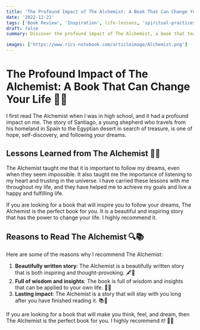 ```yaml
---
title: 'The Profound Impact of The Alchemist: A Book That Can Change Your Life 📖✨'
date: '2022-12-21'
tags: ['Book Review', 'Inspiration', life-lessons, 'spiritual-practices', 'the-alchemist']
draft: false
summary: Discover the profound impact of The Alchemist, a book that teaches the importance of following your dreams, listening to your heart, and trusting the universe. Explore the reasons why this beautifully written story is both inspiring and thought-provoking, making it a must-read for anyone seeking a life-changing experience.

images: ['https://www.rics-notebook.com/articleimage/Alchemist.png']
---
```


# The Profound Impact of The Alchemist: A Book That Can Change Your Life 📖✨

I first read The Alchemist when I was in high school, and it had a profound impact on me. The story of Santiago, a young shepherd who travels from his homeland in Spain to the Egyptian desert in search of treasure, is one of hope, self-discovery, and following your dreams.

## Lessons Learned from The Alchemist 🌟🧭

The Alchemist taught me that it is important to follow my dreams, even when they seem impossible. It also taught me the importance of listening to my heart and trusting in the universe. I have carried these lessons with me throughout my life, and they have helped me to achieve my goals and live a happy and fulfilling life.

If you are looking for a book that will inspire you to follow your dreams, The Alchemist is the perfect book for you. It is a beautiful and inspiring story that has the power to change your life. I highly recommend it.

## Reasons to Read The Alchemist 🔍📚

Here are some of the reasons why I recommend The Alchemist:

1. **Beautifully written story**: The Alchemist is a beautifully written story that is both inspiring and thought-provoking. 🖋️🌟
2. **Full of wisdom and insights**: The book is full of wisdom and insights that can be applied to your own life. 🧠🌱
3. **Lasting impact**: The Alchemist is a story that will stay with you long after you have finished reading it. 📚💫

If you are looking for a book that will make you think, feel, and dream, then The Alchemist is the perfect book for you. I highly recommend it! 🌈🌠
